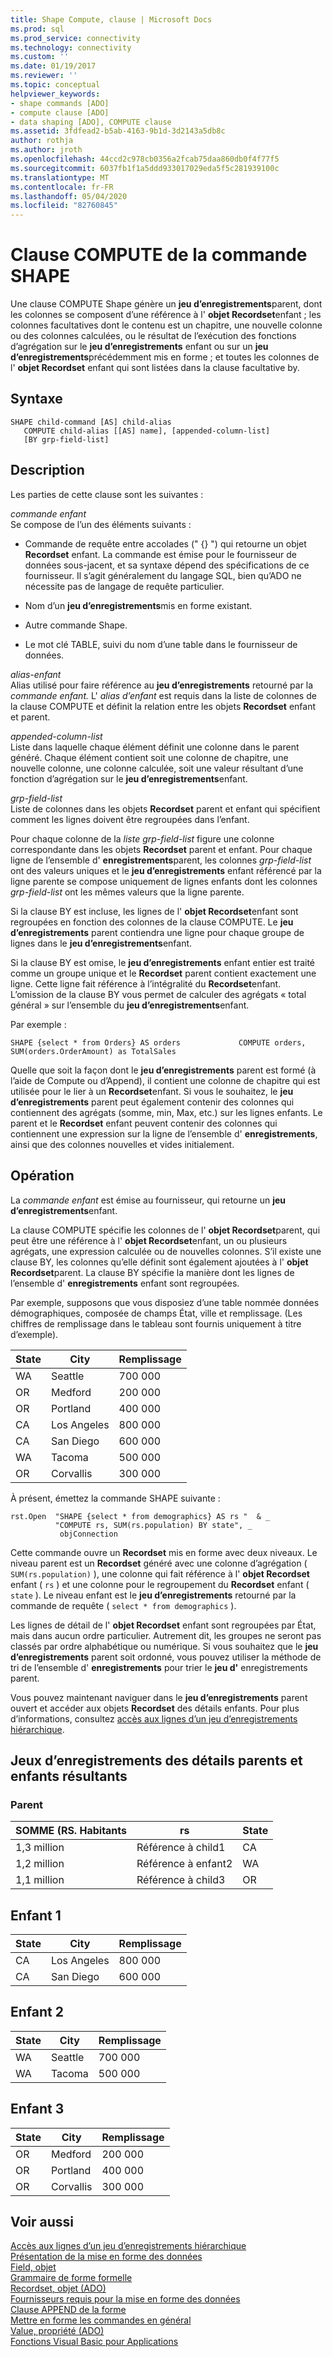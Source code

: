 ```yaml
---
title: Shape Compute, clause | Microsoft Docs
ms.prod: sql
ms.prod_service: connectivity
ms.technology: connectivity
ms.custom: ''
ms.date: 01/19/2017
ms.reviewer: ''
ms.topic: conceptual
helpviewer_keywords:
- shape commands [ADO]
- compute clause [ADO]
- data shaping [ADO], COMPUTE clause
ms.assetid: 3fdfead2-b5ab-4163-9b1d-3d2143a5db8c
author: rothja
ms.author: jroth
ms.openlocfilehash: 44ccd2c978cb0356a2fcab75daa860db0f4f77f5
ms.sourcegitcommit: 6037fb1f1a5ddd933017029eda5f5c281939100c
ms.translationtype: MT
ms.contentlocale: fr-FR
ms.lasthandoff: 05/04/2020
ms.locfileid: "82760845"
---
```

# <a name="shape-compute-clause"></a>Clause COMPUTE de la commande SHAPE
Une clause COMPUTE Shape génère un **jeu d’enregistrements**parent, dont les colonnes se composent d’une référence à l' **objet Recordset**enfant ; les colonnes facultatives dont le contenu est un chapitre, une nouvelle colonne ou des colonnes calculées, ou le résultat de l’exécution des fonctions d’agrégation sur le **jeu d’enregistrements** enfant ou sur un **jeu d’enregistrements**précédemment mis en forme ; et toutes les colonnes de l' **objet Recordset** enfant qui sont listées dans la clause facultative by.  
  
## <a name="syntax"></a>Syntaxe  
  
```  
SHAPE child-command [AS] child-alias  
   COMPUTE child-alias [[AS] name], [appended-column-list]  
   [BY grp-field-list]  
```  
  
## <a name="description"></a>Description  
 Les parties de cette clause sont les suivantes :  
  
 *commande enfant*  
 Se compose de l’un des éléments suivants :  
  
-   Commande de requête entre accolades (" {} ") qui retourne un objet **Recordset** enfant. La commande est émise pour le fournisseur de données sous-jacent, et sa syntaxe dépend des spécifications de ce fournisseur. Il s’agit généralement du langage SQL, bien qu’ADO ne nécessite pas de langage de requête particulier.  
  
-   Nom d’un **jeu d’enregistrements**mis en forme existant.  
  
-   Autre commande Shape.  
  
-   Le mot clé TABLE, suivi du nom d’une table dans le fournisseur de données.  
  
 *alias-enfant*  
 Alias utilisé pour faire référence au **jeu d’enregistrements** retourné par la *commande enfant.* L' *alias d’enfant* est requis dans la liste de colonnes de la clause COMPUTE et définit la relation entre les objets **Recordset** enfant et parent.  
  
 *appended-column-list*  
 Liste dans laquelle chaque élément définit une colonne dans le parent généré. Chaque élément contient soit une colonne de chapitre, une nouvelle colonne, une colonne calculée, soit une valeur résultant d’une fonction d’agrégation sur le **jeu d’enregistrements**enfant.  
  
 *grp-field-list*  
 Liste de colonnes dans les objets **Recordset** parent et enfant qui spécifient comment les lignes doivent être regroupées dans l’enfant.  
  
 Pour chaque colonne de la *liste grp-field-list* figure une colonne correspondante dans les objets **Recordset** parent et enfant. Pour chaque ligne de l’ensemble d' **enregistrements**parent, les colonnes *grp-field-list* ont des valeurs uniques et le **jeu d’enregistrements** enfant référencé par la ligne parente se compose uniquement de lignes enfants dont les colonnes *grp-field-list* ont les mêmes valeurs que la ligne parente.  
  
 Si la clause BY est incluse, les lignes de l' **objet Recordset**enfant sont regroupées en fonction des colonnes de la clause COMPUTE. Le **jeu d’enregistrements** parent contiendra une ligne pour chaque groupe de lignes dans le **jeu d’enregistrements**enfant.  
  
 Si la clause BY est omise, le **jeu d’enregistrements** enfant entier est traité comme un groupe unique et le **Recordset** parent contient exactement une ligne. Cette ligne fait référence à l’intégralité du **Recordset**enfant. L’omission de la clause BY vous permet de calculer des agrégats « total général » sur l’ensemble du **jeu d’enregistrements**enfant.  
  
 Par exemple :  
  
```  
SHAPE {select * from Orders} AS orders             COMPUTE orders, SUM(orders.OrderAmount) as TotalSales         
```  
  
 Quelle que soit la façon dont le **jeu d’enregistrements** parent est formé (à l’aide de Compute ou d’Append), il contient une colonne de chapitre qui est utilisée pour le lier à un **Recordset**enfant. Si vous le souhaitez, le **jeu d’enregistrements** parent peut également contenir des colonnes qui contiennent des agrégats (somme, min, Max, etc.) sur les lignes enfants. Le parent et le **Recordset** enfant peuvent contenir des colonnes qui contiennent une expression sur la ligne de l’ensemble d' **enregistrements**, ainsi que des colonnes nouvelles et vides initialement.  
  
## <a name="operation"></a>Opération  
 La *commande enfant* est émise au fournisseur, qui retourne un **jeu d’enregistrements**enfant.  
  
 La clause COMPUTE spécifie les colonnes de l' **objet Recordset**parent, qui peut être une référence à l' **objet Recordset**enfant, un ou plusieurs agrégats, une expression calculée ou de nouvelles colonnes. S’il existe une clause BY, les colonnes qu’elle définit sont également ajoutées à l' **objet Recordset**parent. La clause BY spécifie la manière dont les lignes de l’ensemble d' **enregistrements** enfant sont regroupées.  
  
 Par exemple, supposons que vous disposiez d’une table nommée données démographiques, composée de champs État, ville et remplissage. (Les chiffres de remplissage dans le tableau sont fournis uniquement à titre d’exemple).  
  
|State|City|Remplissage|  
|-----------|----------|----------------|  
|WA|Seattle|700 000|  
|OR|Medford|200 000|  
|OR|Portland|400 000|  
|CA|Los Angeles|800 000|  
|CA|San Diego|600 000|  
|WA|Tacoma|500 000|  
|OR|Corvallis|300 000|  
  
 À présent, émettez la commande SHAPE suivante :  
  
```  
rst.Open  "SHAPE {select * from demographics} AS rs "  & _  
          "COMPUTE rs, SUM(rs.population) BY state", _  
           objConnection  
```  
  
 Cette commande ouvre un **Recordset** mis en forme avec deux niveaux. Le niveau parent est un **Recordset** généré avec une colonne d’agrégation ( `SUM(rs.population)` ), une colonne qui fait référence à l' **objet Recordset** enfant ( `rs` ) et une colonne pour le regroupement du **Recordset** enfant ( `state` ). Le niveau enfant est le **jeu d’enregistrements** retourné par la commande de requête ( `select * from demographics` ).  
  
 Les lignes de détail de l' **objet Recordset** enfant sont regroupées par État, mais dans aucun ordre particulier. Autrement dit, les groupes ne seront pas classés par ordre alphabétique ou numérique. Si vous souhaitez que le **jeu d’enregistrements** parent soit ordonné, vous pouvez utiliser la méthode de tri de l’ensemble d' **enregistrements** pour trier le **jeu d'** enregistrements parent.  
  
 Vous pouvez maintenant naviguer dans le **jeu d’enregistrements** parent ouvert et accéder aux objets **Recordset** des détails enfants. Pour plus d’informations, consultez [accès aux lignes d’un jeu d’enregistrements hiérarchique](../../../ado/guide/data/accessing-rows-in-a-hierarchical-recordset.md).  
  
## <a name="resultant-parent-and-child-detail-recordsets"></a>Jeux d’enregistrements des détails parents et enfants résultants  
  
### <a name="parent"></a>Parent  
  
|SOMME (RS. Habitants|rs|State|  
|---------------------------|--------|-----------|  
|1,3 million|Référence à child1|CA|  
|1,2 million|Référence à enfant2|WA|  
|1,1 million|Référence à child3|OR|  
  
## <a name="child1"></a>Enfant 1  
  
|State|City|Remplissage|  
|-----------|----------|----------------|  
|CA|Los Angeles|800 000|  
|CA|San Diego|600 000|  
  
## <a name="child2"></a>Enfant 2  
  
|State|City|Remplissage|  
|-----------|----------|----------------|  
|WA|Seattle|700 000|  
|WA|Tacoma|500 000|  
  
## <a name="child3"></a>Enfant 3  
  
|State|City|Remplissage|  
|-----------|----------|----------------|  
|OR|Medford|200 000|  
|OR|Portland|400 000|  
|OR|Corvallis|300 000|  
  
## <a name="see-also"></a>Voir aussi  
 [Accès aux lignes d’un jeu d’enregistrements hiérarchique](../../../ado/guide/data/accessing-rows-in-a-hierarchical-recordset.md)   
 [Présentation de la mise en forme des données](../../../ado/guide/data/data-shaping-overview.md)   
 [Field, objet](../../../ado/reference/ado-api/field-object.md)   
 [Grammaire de forme formelle](../../../ado/guide/data/formal-shape-grammar.md)   
 [Recordset, objet (ADO)](../../../ado/reference/ado-api/recordset-object-ado.md)   
 [Fournisseurs requis pour la mise en forme des données](../../../ado/guide/data/required-providers-for-data-shaping.md)   
 [Clause APPEND de la forme](../../../ado/guide/data/shape-append-clause.md)   
 [Mettre en forme les commandes en général](../../../ado/guide/data/shape-commands-in-general.md)   
 [Value, propriété (ADO)](../../../ado/reference/ado-api/value-property-ado.md)   
 [Fonctions Visual Basic pour Applications](../../../ado/guide/data/visual-basic-for-applications-functions.md)
